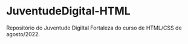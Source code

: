 # JuventudeDigital-HTML
Repositório do Juventude Digiltal Fortaleza do curso de HTML/CSS de agosto/2022. 
